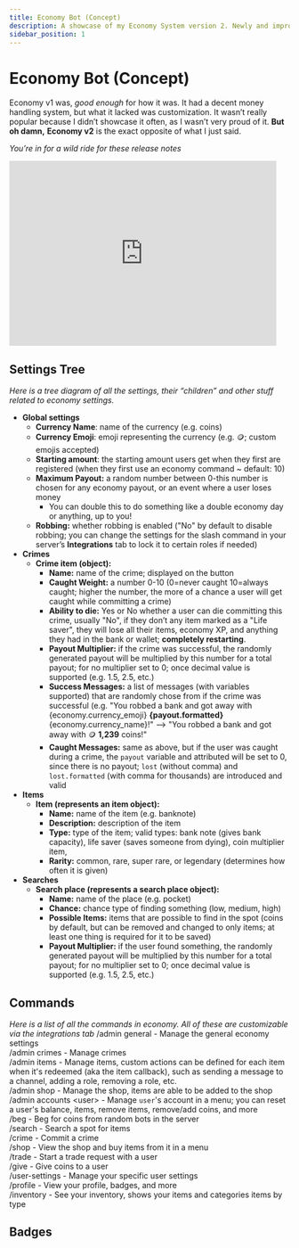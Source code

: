 ```yaml
---
title: Economy Bot (Concept)
description: A showcase of my Economy System version 2. Newly and improved customization and economy handler.
sidebar_position: 1
---
```

# Economy Bot (Concept)
Economy v1 was, *good enough* for how it was. It had a decent money handling system, but what it lacked was customization. It wasn’t really popular because I didn’t showcase it often, as I wasn’t very proud of it. **But oh damn,** __Economy v2__ is the exact opposite of what I just said. 

*You’re in for a wild ride for these release notes*
<iframe src="https://giphy.com/embed/PUBxelwT57jsQ" width="480" height="332" frameBorder="0" class="giphy-embed" allowFullScreen></iframe>

## Settings Tree
*Here is a tree diagram of all the settings, their “children” and other stuff related to economy settings.*
- **Global settings**
  - **Currency Name**: name of the currency (e.g. coins)
  - **Currency Emoji**: emoji representing the currency (e.g. :coin:; custom emojis accepted)
  - **Starting amount**: the starting amount users get when they first are registered (when they first use an economy command ~ default: 10)
  - **Maximum Payout:** a random number between 0-this number is chosen for any economy payout, or an event where a user loses money
    - You can double this to do something like a double economy day or anything, up to you!
  - **Robbing:** whether robbing is enabled ("No" by default to disable robbing; you can change the settings for the slash command in your server’s **Integrations** tab to lock it to certain roles if needed)
- **Crimes**
  - **Crime item (object):**
    - **Name:** name of the crime; displayed on the button
    - **Caught Weight:** a number 0-10 (0=never caught 10=always caught; higher the number, the more of a chance a user will get caught while committing a crime)
    - **Ability to die:** Yes or No whether a user can die committing this crime, usually "No", if they don’t any item marked as a "Life saver", they will lose all their items, economy XP, and anything they had in the bank or wallet; **completely restarting**. 
    - **Payout Multiplier:** if the crime was successful, the randomly generated payout will be multiplied by this number for a total payout; for no multiplier set to 0; once decimal value is supported (e.g. 1.5, 2.5, etc.)
    - **Success Messages:** a list of messages (with variables supported) that are randomly chose from if the crime was successful (e.g. "You robbed a bank and got away with {economy.currency_emoji} **{payout.formatted}** {economy.currency_name}!" —> "You robbed a bank and got away with :coin: **1,239** coins!"
    - **Caught Messages:** same as above, but if the user was caught during a crime, the `payout` variable and attributed will be set to 0, since there is no payout; `lost` (without comma) and `lost.formatted` (with comma for thousands) are introduced and valid
- **Items**
  - **Item (represents an item object):**
    - **Name:** name of the item (e.g. banknote)
    - **Description:** description of the item
    - **Type:** type of the item; valid types: bank note (gives bank capacity), life saver (saves someone from dying), coin multiplier item, 
    - **Rarity:** common, rare, super rare, or legendary (determines how often it is given)
- **Searches**
  - **Search place (represents a search place object):**
    - **Name:** name of the place (e.g. pocket)
    - **Chance:** chance type of finding something (low, medium, high)
    - **Possible Items:** items that are possible to find in the spot (coins by default, but can be removed and changed to only items; at least one thing is required for it to be saved)
    - **Payout Multiplier:** if the user found something, the randomly generated payout will be multiplied by this number for a total payout; for no multiplier set to 0; once decimal value is supported (e.g. 1.5, 2.5, etc.)

## Commands
*Here is a list of all the commands in economy. All of these are customizable via the integrations tab*
<mention>/admin general</mention> - Manage the general economy settings
<br/>
<mention>/admin crimes</mention> - Manage crimes
<br/>
<mention>/admin items</mention> - Manage items, custom actions can be defined for each item when it's redeemed (aka the item callback), such as sending a message to a channel, adding a role, removing a role, etc.
<br/>
<mention>/admin shop</mention> - Manage the shop, items are able to be added to the shop
<br/>
<mention>/admin accounts &lt;user&gt;</mention> - Manage <code>user</code>'s account in a menu; you can reset a user's balance, items, remove items, remove/add coins, and more
<br/>
<mention>/beg</mention> - Beg for coins from random bots in the server
<br/>
<mention>/search</mention> - Search a spot for items
<br/>
<mention>/crime</mention> - Commit a crime
<br/>
<mention>/shop</mention> - View the shop and buy items from it in a menu
<br/>
<mention>/trade</mention> - Start a trade request with a user
<br/>
<mention>/give</mention> - Give coins to a user
<br/>
<mention>/user-settings</mention> - Manage your specific user settings
<br/>
<mention>/profile</mention> - View your profile, badges, and more
<br/>
<mention>/inventory</mention> - See your inventory, shows your items and categories items by type

## Badges